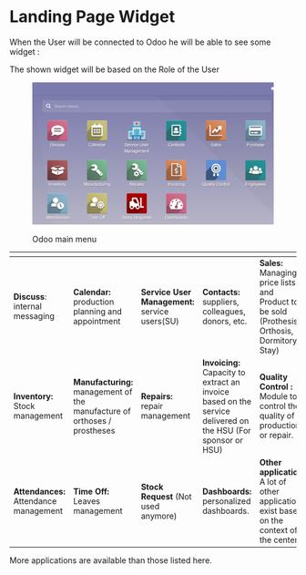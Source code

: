 # Landing Page Widget

When the User will be connected to Odoo he will be able to see some widget :

The shown widget will be based on the Role of the User

<figure><img src="../../.gitbook/assets/image (5) (1) (1) (1).png" alt=""><figcaption><p>Odoo main menu</p></figcaption></figure>

<table data-view="cards"><thead><tr><th></th><th></th><th></th><th></th><th></th><th></th></tr></thead><tbody><tr><td><strong>Discuss</strong>: internal messaging</td><td><strong>Calendar:</strong> production planning and appointment</td><td><strong>Service User Management:</strong> service users(SU)</td><td><strong>Contacts:</strong> suppliers, colleagues, donors, etc.</td><td><strong>Sales:</strong> Managing price lists and Product to be sold (Prothesis, Orthosis, Dormitory Stay)</td><td><strong>Purchases:</strong> Request For Purchase and Purchase Order approval</td></tr><tr><td><strong>Inventory:</strong> Stock management</td><td><strong>Manufacturing:</strong> management of the manufacture of orthoses / prostheses</td><td><strong>Repairs:</strong> repair management</td><td><strong>Invoicing:</strong> Capacity to extract an invoice based on the service delivered on the HSU (For sponsor or HSU)</td><td><strong>Quality Control :</strong> Module to control the quality of production or repair. </td><td><strong>Employees:</strong> human resources management Leave: leave request (if used)</td></tr><tr><td><strong>Attendances:</strong> Attendance management</td><td><strong>Time Off:</strong> Leaves management</td><td><strong>Stock Request</strong> (Not used anymore)</td><td><strong>Dashboards:</strong> personalized dashboards.</td><td><strong>Other application:</strong> A lot of other application exist based on the context of the center.</td><td></td></tr></tbody></table>

More applications are available than those listed here.
